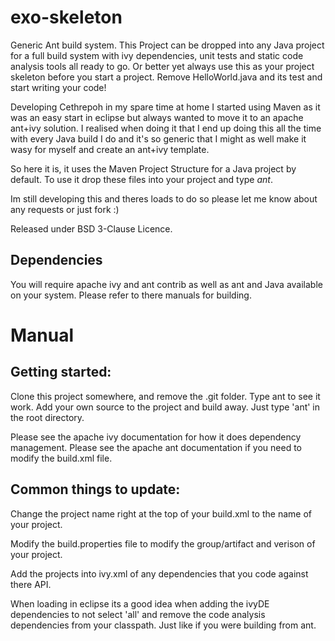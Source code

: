 exo-skeleton
============

Generic Ant build system.  This Project can be dropped into any Java project for a full build system with ivy dependencies, unit tests and static code analysis tools all ready to go.
Or better yet always use this as your project skeleton before you start a project.  Remove HelloWorld.java and its test and start writing your code!

Developing Cethrepoh in my spare time at home I started using Maven as it was an easy start in eclipse but always wanted to move it to an apache ant+ivy solution.  I realised when doing it that I end up doing this all the time with every Java build I do and it's so generic that I might as well make it wasy for myself and create an ant+ivy template.

So here it is, it uses the Maven Project Structure for a Java project by default.  To use it drop these files into your project and type *ant*.

Im still developing this and theres loads to do so please let me know about any requests or just fork :)

Released under BSD 3-Clause Licence.

Dependencies
------------
You will require apache ivy and ant contrib as well as ant and Java available on your system.
Please refer to there manuals for building.

Manual
============
Getting started:
------------
Clone this project somewhere, and remove the .git folder.
Type ant to see it work.
Add your own source to the project and build away.
Just type 'ant' in the root directory.

Please see the apache ivy documentation for how it does dependency management.
Please see the apache ant documentation if you need to modify the build.xml file.

Common things to update:
------------
Change the project name right at the top of your build.xml to the name of your project.

Modify the build.properties file to modify the group/artifact and verison of your project.

Add the projects into ivy.xml of any dependencies that you code against there API.

When loading in eclipse its a good idea when adding the ivyDE dependencies to not select 'all' and remove the code analysis dependencies from your classpath.  Just like if you were building from ant.



